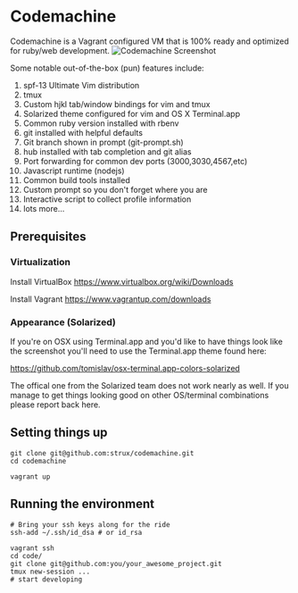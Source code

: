 # Codemachine #

Codemachine is a Vagrant configured VM that is 100% ready and optimized for ruby/web development.
![Codemachine Screenshot](https://raw.githubusercontent.com/strux/codemachine/master/assets/Screen%20Shot%202014-09-04%20at%2010.43.49%20AM.png)

Some notable out-of-the-box (pun) features include:

1. spf-13 Ultimate Vim distribution
1. tmux
1. Custom hjkl tab/window bindings for vim and tmux
1. Solarized theme configured for vim and OS X Terminal.app
1. Common ruby version installed with rbenv
1. git installed with helpful defaults
1. Git branch shown in prompt (git-prompt.sh)
1. hub installed with tab completion and git alias
1. Port forwarding for common dev ports (3000,3030,4567,etc)
1. Javascript runtime (nodejs)
1. Common build tools installed
1. Custom prompt so you don't forget where you are
1. Interactive script to collect profile information
1. lots more...

## Prerequisites ##

### Virtualization ###
Install VirtualBox
https://www.virtualbox.org/wiki/Downloads

Install Vagrant
https://www.vagrantup.com/downloads

### Appearance (Solarized) ###
If you're on OSX using Terminal.app and you'd like to have things look like the screenshot you'll need to use the Terminal.app theme found here:

https://github.com/tomislav/osx-terminal.app-colors-solarized

The offical one from the Solarized team does not work nearly as well.
If you manage to get things looking good on other OS/terminal combinations please report back here.

## Setting things up ##

```
git clone git@github.com:strux/codemachine.git
cd codemachine

vagrant up
```

## Running the environment ##

```
# Bring your ssh keys along for the ride
ssh-add ~/.ssh/id_dsa # or id_rsa

vagrant ssh
cd code/
git clone git@github.com:you/your_awesome_project.git
tmux new-session ...
# start developing
```
